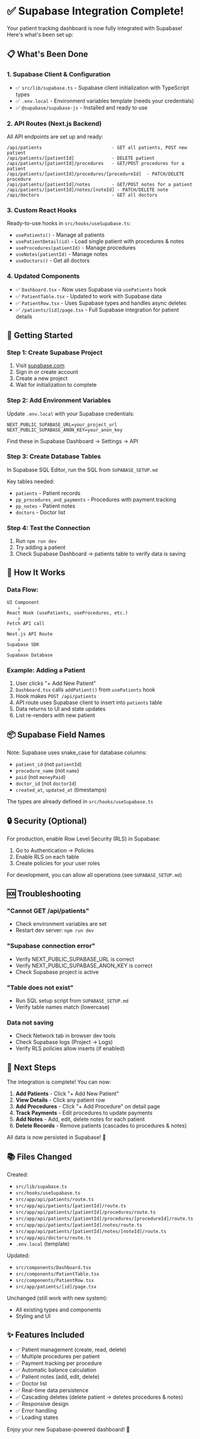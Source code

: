 # ✅ Supabase Integration Complete!

Your patient tracking dashboard is now fully integrated with Supabase! Here's what's been set up:

## 📋 What's Been Done

### 1. **Supabase Client & Configuration**

- ✅ `src/lib/supabase.ts` - Supabase client initialization with TypeScript types
- ✅ `.env.local` - Environment variables template (needs your credentials)
- ✅ `@supabase/supabase-js` - Installed and ready to use

### 2. **API Routes (Next.js Backend)**

All API endpoints are set up and ready:

```
/api/patients                          - GET all patients, POST new patient
/api/patients/[patientId]              - DELETE patient
/api/patients/[patientId]/procedures   - GET/POST procedures for a patient
/api/patients/[patientId]/procedures/[procedureId]  - PATCH/DELETE procedure
/api/patients/[patientId]/notes        - GET/POST notes for a patient
/api/patients/[patientId]/notes/[noteId] - PATCH/DELETE note
/api/doctors                           - GET all doctors
```

### 3. **Custom React Hooks**

Ready-to-use hooks in `src/hooks/useSupabase.ts`:

- `usePatients()` - Manage all patients
- `usePatientDetail(id)` - Load single patient with procedures & notes
- `useProcedures(patientId)` - Manage procedures
- `useNotes(patientId)` - Manage notes
- `useDoctors()` - Get all doctors

### 4. **Updated Components**

- ✅ `Dashboard.tsx` - Now uses Supabase via `usePatients` hook
- ✅ `PatientTable.tsx` - Updated to work with Supabase data
- ✅ `PatientRow.tsx` - Uses Supabase types and handles async deletes
- ✅ `/patients/[id]/page.tsx` - Full Supabase integration for patient details

## 🚀 Getting Started

### Step 1: Create Supabase Project

1. Visit [supabase.com](https://supabase.com)
2. Sign in or create account
3. Create a new project
4. Wait for initialization to complete

### Step 2: Add Environment Variables

Update `.env.local` with your Supabase credentials:

```env
NEXT_PUBLIC_SUPABASE_URL=your_project_url
NEXT_PUBLIC_SUPABASE_ANON_KEY=your_anon_key
```

Find these in Supabase Dashboard → Settings → API

### Step 3: Create Database Tables

In Supabase SQL Editor, run the SQL from `SUPABASE_SETUP.md`

Key tables needed:

- `patients` - Patient records
- `pp_procedures_and_payments` - Procedures with payment tracking
- `pp_notes` - Patient notes
- `doctors` - Doctor list

### Step 4: Test the Connection

1. Run `npm run dev`
2. Try adding a patient
3. Check Supabase Dashboard → patients table to verify data is saving

## 🔄 How It Works

### Data Flow:

```
UI Component
    ↓
React Hook (usePatients, useProcedures, etc.)
    ↓
Fetch API call
    ↓
Next.js API Route
    ↓
Supabase SDK
    ↓
Supabase Database
```

### Example: Adding a Patient

1. User clicks "+ Add New Patient"
2. `Dashboard.tsx` calls `addPatient()` from `usePatients` hook
3. Hook makes `POST /api/patients`
4. API route uses Supabase client to insert into `patients` table
5. Data returns to UI and state updates
6. List re-renders with new patient

## 📦 Supabase Field Names

Note: Supabase uses snake_case for database columns:

- `patient_id` (not `patientId`)
- `procedure_name` (not `name`)
- `paid` (not `moneyPaid`)
- `doctor_id` (not `doctorId`)
- `created_at`, `updated_at` (timestamps)

The types are already defined in `src/hooks/useSupabase.ts`

## 🔒 Security (Optional)

For production, enable Row Level Security (RLS) in Supabase:

1. Go to Authentication → Policies
2. Enable RLS on each table
3. Create policies for your user roles

For development, you can allow all operations (see `SUPABASE_SETUP.md`)

## 🆘 Troubleshooting

### "Cannot GET /api/patients"

- Check environment variables are set
- Restart dev server: `npm run dev`

### "Supabase connection error"

- Verify NEXT_PUBLIC_SUPABASE_URL is correct
- Verify NEXT_PUBLIC_SUPABASE_ANON_KEY is correct
- Check Supabase project is active

### "Table does not exist"

- Run SQL setup script from `SUPABASE_SETUP.md`
- Verify table names match (lowercase)

### Data not saving

- Check Network tab in browser dev tools
- Check Supabase logs (Project → Logs)
- Verify RLS policies allow inserts (if enabled)

## 📝 Next Steps

The integration is complete! You can now:

1. **Add Patients** - Click "+ Add New Patient"
2. **View Details** - Click any patient row
3. **Add Procedures** - Click "+ Add Procedure" on detail page
4. **Track Payments** - Edit procedures to update payments
5. **Add Notes** - Add, edit, delete notes for each patient
6. **Delete Records** - Remove patients (cascades to procedures & notes)

All data is now persisted in Supabase! 🎉

## 📚 Files Changed

Created:

- `src/lib/supabase.ts`
- `src/hooks/useSupabase.ts`
- `src/app/api/patients/route.ts`
- `src/app/api/patients/[patientId]/route.ts`
- `src/app/api/patients/[patientId]/procedures/route.ts`
- `src/app/api/patients/[patientId]/procedures/[procedureId]/route.ts`
- `src/app/api/patients/[patientId]/notes/route.ts`
- `src/app/api/patients/[patientId]/notes/[noteId]/route.ts`
- `src/app/api/doctors/route.ts`
- `.env.local` (template)

Updated:

- `src/components/Dashboard.tsx`
- `src/components/PatientTable.tsx`
- `src/components/PatientRow.tsx`
- `src/app/patients/[id]/page.tsx`

Unchanged (still work with new system):

- All existing types and components
- Styling and UI

## ✨ Features Included

- ✅ Patient management (create, read, delete)
- ✅ Multiple procedures per patient
- ✅ Payment tracking per procedure
- ✅ Automatic balance calculation
- ✅ Patient notes (add, edit, delete)
- ✅ Doctor list
- ✅ Real-time data persistence
- ✅ Cascading deletes (delete patient → deletes procedures & notes)
- ✅ Responsive design
- ✅ Error handling
- ✅ Loading states

Enjoy your new Supabase-powered dashboard! 🚀
